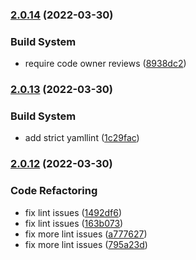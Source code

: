 ### [2.0.14](https://github.com/AkiKanellis/github-action-continuous-release-test/compare/v2.0.13...v2.0.14) (2022-03-30)


### Build System

* require code owner reviews ([8938dc2](https://github.com/AkiKanellis/github-action-continuous-release-test/commit/8938dc236f1fa36b081750e7cd4b1397f64dc380))

### [2.0.13](https://github.com/AkiKanellis/github-action-continuous-release-test/compare/v2.0.12...v2.0.13) (2022-03-30)


### Build System

* add strict yamllint ([1c29fac](https://github.com/AkiKanellis/github-action-continuous-release-test/commit/1c29facc27f65a810b2c70d9d1979cd519637b0e))

### [2.0.12](https://github.com/AkiKanellis/github-action-continuous-release-test/compare/v2.0.11...v2.0.12) (2022-03-30)


### Code Refactoring

* fix lint issues ([1492df6](https://github.com/AkiKanellis/github-action-continuous-release-test/commit/1492df69505be1ec641cb2c66cf5615d65ba9f86))
* fix lint issues ([163b073](https://github.com/AkiKanellis/github-action-continuous-release-test/commit/163b07374c2161fbbc7f430c3cc96b7d6ec6ec01))
* fix more lint issues ([a777627](https://github.com/AkiKanellis/github-action-continuous-release-test/commit/a7776272feb0077c881d6391e8604b1c65747426))
* fix more lint issues ([795a23d](https://github.com/AkiKanellis/github-action-continuous-release-test/commit/795a23d15669a8acd179a950b1d02019a555da7f))
